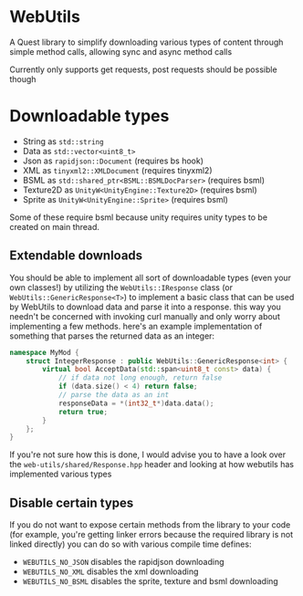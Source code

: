 # WebUtils
A Quest library to simplify downloading various types of content through simple method calls, allowing sync and async method calls

Currently only supports get requests, post requests should be possible though

# Downloadable types
 - String as `std::string`
 - Data as `std::vector<uint8_t>`
 - Json as `rapidjson::Document` (requires bs hook)
 - XML as `tinyxml2::XMLDocument` (requires tinyxml2)
 - BSML as `std::shared_ptr<BSML::BSMLDocParser>` (requires bsml)
 - Texture2D as `UnityW<UnityEngine::Texture2D>` (requires bsml)
 - Sprite as `UnityW<UnityEngine::Sprite>` (requires bsml)

Some of these require bsml because unity requires unity types to be created on main thread.

## Extendable downloads
You should be able to implement all sort of downloadable types (even your own classes!) by utilizing the `WebUtils::IResponse` class (or `WebUtils::GenericResponse<T>`) to implement a basic class that can be used by WebUtils to download data and parse it into a response. this way you needn't be concerned with invoking curl manually and only worry about implementing a few methods. here's an example implementation of something that parses the returned data as an integer:

```c++
namespace MyMod {
    struct IntegerResponse : public WebUtils::GenericResponse<int> {
        virtual bool AcceptData(std::span<uint8_t const> data) {
            // if data not long enough, return false
            if (data.size() < 4) return false;
            // parse the data as an int
            responseData = *(int32_t*)data.data();
            return true;
        }
    };
}
```

If you're not sure how this is done, I would advise you to have a look over the `web-utils/shared/Response.hpp` header and looking at how webutils has implemented various types

## Disable certain types
If you do not want to expose certain methods from the library to your code (for example, you're getting linker errors because the required library is not linked directly) you can do so with various compile time defines:

 - `WEBUTILS_NO_JSON` disables the rapidjson downloading
 - `WEBUTILS_NO_XML` disables the xml downloading
 - `WEBUTILS_NO_BSML` disables the sprite, texture and bsml downloading
